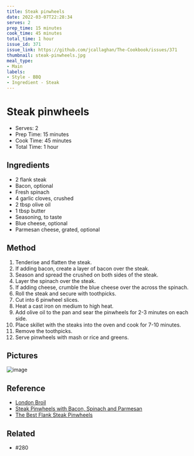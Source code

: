 ```yaml
---
title: Steak pinwheels
date: 2022-03-07T22:28:34
serves: 2
prep_time: 15 minutes
cook_time: 45 minutes
total_time: 1 hour
issue_id: 371
issue_link: https://github.com/jcallaghan/The-Cookbook/issues/371
thumbnail: steak-pinwheels.jpg
meal_type:
- Main
labels:
- Style - BBQ
- Ingredient - Steak
---
```


# Steak pinwheels

- Serves: 2
- Prep Time: 15 minutes
- Cook Time: 45 minutes
- Total Time: 1 hour 

## Ingredients

- 2 flank steak
- Bacon, optional
- Fresh spinach
- 4 garlic cloves, crushed
- 2 tbsp olive oil
- 1 tbsp butter
- Seasoning, to taste
- Blue cheese, optional
- Parmesan cheese, grated, optional

## Method

1. Tenderise and flatten the steak.
2. If adding bacon, create a layer of bacon over the steak.
3. Season and spread the crushed on both sides of the steak.
4. Layer the spinach over the steak.
5. If adding cheese, crumble the blue cheese over the across the spinach.
6. Roll the steak and secure with toothpicks.
7. Cut into 6 pinwheel slices.
8. Heat a cast iron on medium to high heat. 
9. Add olive oil to the pan and sear the pinwheels for 2-3 minutes on each side.
10. Place skillet with the steaks into the oven and cook for 7-10 minutes. 
11. Remove the toothpicks.
12. Serve pinwheels with mash or rice and greens.

## Pictures

![image](https://github.com/jcallaghan/The-Cookbook/blob/main/recipes/images/steak-pinwheels-1.jpg)

## Reference 

- [London Broil](https://www.thespruceeats.com/select-and-cook-london-broil-336355)
- [Steak Pinwheels with Bacon, Spinach and Parmesan](https://cookingwithmammac.com/steak-pinwheels-with-bacon-spinach-and-parmesan/)
- [The Best Flank Steak Pinwheels](https://www.coldweathercomfort.com/flank-steak-pinwheels/)

## Related

- #280 
